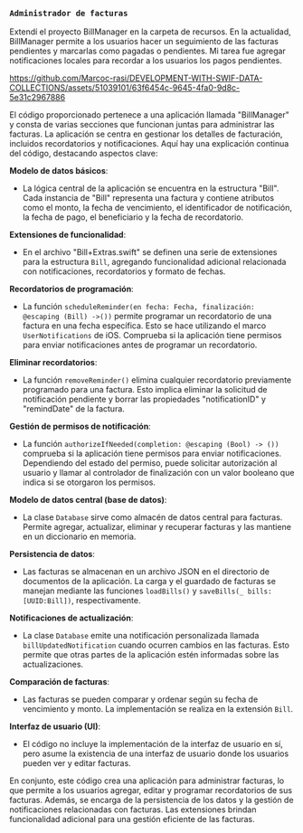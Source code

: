 ### `Administrador de facturas`

Extendí el proyecto BillManager en la carpeta de recursos. En la actualidad, BillManager permite a los usuarios hacer un seguimiento de las facturas pendientes y marcarlas como pagadas o pendientes. Mi tarea fue agregar notificaciones locales para recordar a los usuarios los pagos pendientes.

https://github.com/Marcoc-rasi/DEVELOPMENT-WITH-SWIF-DATA-COLLECTIONS/assets/51039101/63f6454c-9645-4fa0-9d8c-5e31c2967886

El código proporcionado pertenece a una aplicación llamada "BillManager" y consta de varias secciones que funcionan juntas para administrar las facturas. La aplicación se centra en gestionar los detalles de facturación, incluidos recordatorios y notificaciones. Aquí hay una explicación continua del código, destacando aspectos clave:

**Modelo de datos básicos**:
- La lógica central de la aplicación se encuentra en la estructura "Bill". Cada instancia de "Bill" representa una factura y contiene atributos como el monto, la fecha de vencimiento, el identificador de notificación, la fecha de pago, el beneficiario y la fecha de recordatorio.

**Extensiones de funcionalidad**:
- En el archivo "Bill+Extras.swift" se definen una serie de extensiones para la estructura `Bill`, agregando funcionalidad adicional relacionada con notificaciones, recordatorios y formato de fechas.

**Recordatorios de programación**:
- La función `scheduleReminder(en fecha: Fecha, finalización: @escaping (Bill) ->())` permite programar un recordatorio de una factura en una fecha específica. Esto se hace utilizando el marco `UserNotifications` de iOS. Comprueba si la aplicación tiene permisos para enviar notificaciones antes de programar un recordatorio.

**Eliminar recordatorios**:
- La función `removeReminder()` elimina cualquier recordatorio previamente programado para una factura. Esto implica eliminar la solicitud de notificación pendiente y borrar las propiedades "notificationID" y "remindDate" de la factura.

**Gestión de permisos de notificación**:
- La función `authorizeIfNeeded(completion: @escaping (Bool) -> ())` comprueba si la aplicación tiene permisos para enviar notificaciones. Dependiendo del estado del permiso, puede solicitar autorización al usuario y llamar al controlador de finalización con un valor booleano que indica si se otorgaron los permisos.

**Modelo de datos central (base de datos)**:
- La clase `Database` sirve como almacén de datos central para facturas. Permite agregar, actualizar, eliminar y recuperar facturas y las mantiene en un diccionario en memoria.

**Persistencia de datos**:
- Las facturas se almacenan en un archivo JSON en el directorio de documentos de la aplicación. La carga y el guardado de facturas se manejan mediante las funciones `loadBills()` y `saveBills(_ bills: [UUID:Bill])`, respectivamente.

**Notificaciones de actualización**:
- La clase `Database` emite una notificación personalizada llamada `billUpdatedNotification` cuando ocurren cambios en las facturas. Esto permite que otras partes de la aplicación estén informadas sobre las actualizaciones.

**Comparación de facturas**:
- Las facturas se pueden comparar y ordenar según su fecha de vencimiento y monto. La implementación se realiza en la extensión `Bill`.

**Interfaz de usuario (UI)**:
- El código no incluye la implementación de la interfaz de usuario en sí, pero asume la existencia de una interfaz de usuario donde los usuarios pueden ver y editar facturas.

En conjunto, este código crea una aplicación para administrar facturas, lo que permite a los usuarios agregar, editar y programar recordatorios de sus facturas. Además, se encarga de la persistencia de los datos y la gestión de notificaciones relacionadas con facturas. Las extensiones brindan funcionalidad adicional para una gestión eficiente de las facturas.
